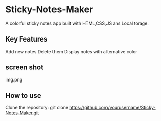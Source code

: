 ﻿# Sticky-Notes-Maker
A colorful sticky notes app built with HTML,CSS,JS ans Local torage.
## Key Features
Add new notes
Delete them
Display notes with alternative color
## screen shot
img.png
## How to use
Clone the repository:
git clone https://github.com/yourusername/Sticky-Notes-Maker.git
